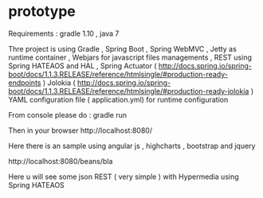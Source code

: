 prototype
=========
Requirements : gradle 1.10 , java 7

Thre project is using 
  Gradle , 
  Spring Boot , 
  Spring WebMVC , 
  Jetty as runtime container , 
  Webjars for javascript files managements , 
  REST using Spring HATEAOS and HAL ,
  Spring Actuator ( http://docs.spring.io/spring-boot/docs/1.1.3.RELEASE/reference/htmlsingle/#production-ready-endpoints )
  Jolokia ( http://docs.spring.io/spring-boot/docs/1.1.3.RELEASE/reference/htmlsingle/#production-ready-jolokia )
  YAML configuration file ( application.yml) for runtime configuration
  
From console please do :
gradle run

Then in your browser
http://localhost:8080/

Here there is an sample using angular js , highcharts , bootstrap and jquery


http://localhost:8080/beans/bla

Here u will see some json REST ( very simple ) with Hypermedia using Spring HATEAOS

